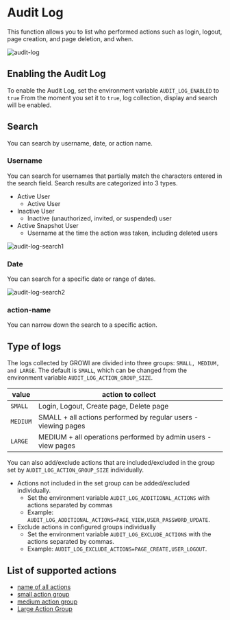 # Audit Log

This function allows you to list who performed actions such as login, logout, page creation, and page deletion, and when.

![audit-log](/assets/images/audit-log.png)

## Enabling the Audit Log

To enable the Audit Log, set the environment variable `AUDIT_LOG_ENABLED` to `true` From the moment you set it to `true`, log collection, display and search will be enabled.

## Search

You can search by username, date, or action name.

### Username

You can search for usernames that partially match the characters entered in the search field.
Search results are categorized into 3 types.

- Active User
  - Active User
- Inactive User
  - Inactive (unauthorized, invited, or suspended) user
- Active Snapshot User
  - Username at the time the action was taken, including deleted users

![audit-log-search1](/assets/images/audit-log-search1.png)

### Date

You can search for a specific date or range of dates.

![audit-log-search2](/assets/images/audit-log-search2.png)


### action-name

You can narrow down the search to a specific action.

<!-- TODO image Insert image after i18n conversion -->

## Type of logs

The logs collected by GROWI are divided into three groups: `SMALL, MEDIUM, and LARGE`. The default is `SMALL`, which can be changed from the environment variable `AUDIT_LOG_ACTION_GROUP_SIZE`.

| value | action to collect |
| ------------------- | ---------- |
| `SMALL` | Login, Logout, Create page, Delete page |
| `MEDIUM` | SMALL + all actions performed by regular users - viewing pages |
| `LARGE` | MEDIUM + all operations performed by admin users - view pages |

You can also add/exclude actions that are included/excluded in the group set by `AUDIT_LOG_ACTION_GROUP_SIZE` individually.

- Actions not included in the set group can be added/excluded individually.
  - Set the environment variable `AUDIT_LOG_ADDITIONAL_ACTIONS` with actions separated by commas
  - Example: `AUDIT_LOG_ADDITIONAL_ACTIONS=PAGE_VIEW,USER_PASSWORD_UPDATE`.
- Exclude actions in configured groups individually
  - Set the environment variable `AUDIT_LOG_EXCLUDE_ACTIONS` with the actions separated by commas.
  - Example: `AUDIT_LOG_EXCLUDE_ACTIONS=PAGE_CREATE,USER_LOGOUT`.

## List of supported actions

- [name of all actions](https://github.com/weseek/growi/blob/master/packages/app/src/interfaces/activity.ts#L161)
- [small action group](https://github.com/weseek/growi/blob/master/packages/app/src/interfaces/activity.ts#L312)
- [medium action group](https://github.com/weseek/growi/blob/master/packages/app/src/interfaces/activity.ts#L328)
- [Large Action Group](https://github.com/weseek/growi/blob/master/packages/app/src/interfaces/activity.ts#L370)
